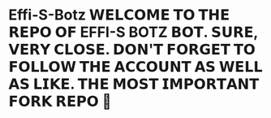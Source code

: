 # Effi-S-Botz 𝗪𝗘𝗟𝗖𝗢𝗠𝗘 𝗧𝗢 𝗧𝗛𝗘 𝗥𝗘𝗣𝗢 𝗢𝗙 EFFI-S BOTZ 𝗕𝗢𝗧. 𝗦𝗨𝗥𝗘, 𝗩𝗘𝗥𝗬 𝗖𝗟𝗢𝗦𝗘. 𝗗𝗢𝗡'𝗧 𝗙𝗢𝗥𝗚𝗘𝗧 𝗧𝗢 𝗙𝗢𝗟𝗟𝗢𝗪 𝗧𝗛𝗘 𝗔𝗖𝗖𝗢𝗨𝗡𝗧 𝗔𝗦 𝗪𝗘𝗟𝗟 𝗔𝗦 𝗟𝗜𝗞𝗘. 𝗧𝗛𝗘 𝗠𝗢𝗦𝗧 𝗜𝗠𝗣𝗢𝗥𝗧𝗔𝗡𝗧 𝗙𝗢𝗥𝗞 𝗥𝗘𝗣𝗢 🤖
